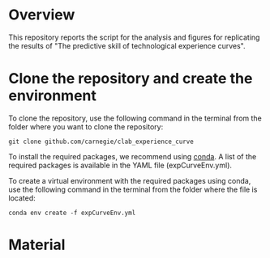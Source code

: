 # Overview

This repository reports the script for the analysis and figures for replicating the results of "The predictive skill of technological experience curves".




# Clone the repository and create the environment

To clone the repository, use the following command in the terminal from the folder where you want to clone the repository:

~~~
git clone github.com/carnegie/clab_experience_curve
~~~

To install the required packages, we recommend using [conda](https://www.anaconda.com/). A list of the required packages is available in the YAML file (expCurveEnv.yml).

To create a virtual environment with the required packages using conda, use the following command in the terminal from the folder where the file is located:

~~~
conda env create -f expCurveEnv.yml
~~~

# Material


